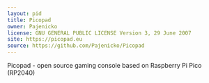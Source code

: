 ```yaml
---
layout: pid
title: Picopad
owner: Pajenicko
license: GNU GENERAL PUBLIC LICENSE Version 3, 29 June 2007
site: https://picopad.eu
source: https://github.com/Pajenicko/Picopad
---
```

Picopad - open source gaming console based on Raspberry Pi Pico (RP2040)